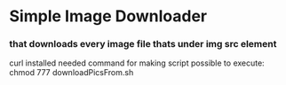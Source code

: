 # Simple Image Downloader
### that downloads every image file thats under img src element
curl installed needed
command for making script possible to execute: chmod 777 downloadPicsFrom.sh

